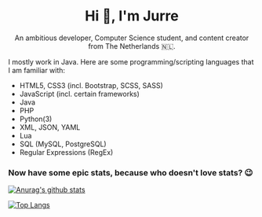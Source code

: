 <h1 align="center">Hi 👋, I'm Jurre</h1>

<p align="center">An ambitious developer, Computer Science student, and content creator from The Netherlands 🇳🇱.</p> 

I mostly work in Java. Here are some programming/scripting languages that I am familiar with:
- HTML5, CSS3 (incl. Bootstrap, SCSS, SASS)
- JavaScript (incl. certain frameworks)
- Java
- PHP
- Python(3)
- XML, JSON, YAML
- Lua
- SQL (MySQL, PostgreSQL)
- Regular Expressions (RegEx)
  
### Now have some epic stats, because who doesn't love stats? 😉
[![Anurag's github stats](https://github-readme-stats.vercel.app/api?username=Jurredr&count_private=true&show_icons=true&theme=dracula)](https://github.com/Jurredr/)

[![Top Langs](https://github-readme-stats.vercel.app/api/top-langs/?username=Jurredr&layout=compact&theme=dracula)](https://github.com/Jurredr/)

<!--
**Jurredr/Jurredr** is a ✨ _special_ ✨ repository because its `README.md` (this file) appears on your GitHub profile.

Here are some ideas to get you started:

- 🔭 I’m currently working on ...
- 🌱 I’m currently learning ...
- 👯 I’m looking to collaborate on ...
- 🤔 I’m looking for help with ...
- 💬 Ask me about ...
- 📫 How to reach me: ...
- 😄 Pronouns: ...
- ⚡ Fun fact: ...
-->
